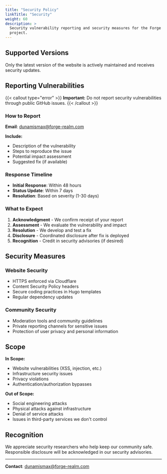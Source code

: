 ```yaml
---
title: "Security Policy"
linkTitle: "Security"
weight: 60
description: >
  Security vulnerability reporting and security measures for the Forge Realm
  project.
---
```


## Supported Versions

Only the latest version of the website is actively maintained and receives
security updates.

## Reporting Vulnerabilities

{{< callout type="error" >}} **Important:** Do not report security
vulnerabilities through public GitHub issues. {{< /callout >}}

### How to Report

**Email**: <dunamismax@forge-realm.com>

**Include:**

- Description of the vulnerability
- Steps to reproduce the issue
- Potential impact assessment
- Suggested fix (if available)

### Response Timeline

- **Initial Response**: Within 48 hours
- **Status Update**: Within 7 days
- **Resolution**: Based on severity (1-30 days)

### What to Expect

1. **Acknowledgment** - We confirm receipt of your report
2. **Assessment** - We evaluate the vulnerability and impact
3. **Resolution** - We develop and test a fix
4. **Disclosure** - Coordinated disclosure after fix is deployed
5. **Recognition** - Credit in security advisories (if desired)

## Security Measures

### Website Security

- HTTPS enforced via Cloudflare
- Content Security Policy headers
- Secure coding practices in Hugo templates
- Regular dependency updates

### Community Security

- Moderation tools and community guidelines
- Private reporting channels for sensitive issues
- Protection of user privacy and personal information

## Scope

**In Scope:**

- Website vulnerabilities (XSS, injection, etc.)
- Infrastructure security issues
- Privacy violations
- Authentication/authorization bypasses

**Out of Scope:**

- Social engineering attacks
- Physical attacks against infrastructure
- Denial of service attacks
- Issues in third-party services we don't control

## Recognition

We appreciate security researchers who help keep our community safe. Responsible
disclosure will be acknowledged in our security advisories.

---

**Contact**: <dunamismax@forge-realm.com>
